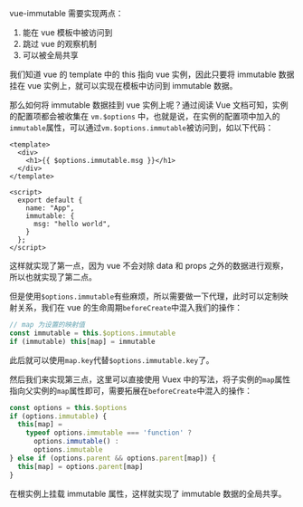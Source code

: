vue-immutable 需要实现两点：

1. 能在 vue 模板中被访问到
2. 跳过 vue 的观察机制
3. 可以被全局共享

我们知道 vue 的 template 中的 this 指向 vue 实例，因此只要将 immutable 数据挂在 vue 实例上，就可以实现在模板中访问到 immutable 数据。

那么如何将 immutable 数据挂到 vue 实例上呢？通过阅读 Vue 文档可知，实例的配置项都会被收集在 `vm.$options` 中，也就是说，在实例的配置项中加入的`immutable`属性，可以通过`vm.$options.immutable`被访问到，如以下代码：
```vue
<template>
  <div>
    <h1>{{ $options.immutable.msg }}</h1>
  </div>
</template>

<script>
  export default {
    name: "App",
    immutable: {
      msg: "hello world",
    }
  };
</script>
```
这样就实现了第一点，因为 vue 不会对除 data 和 props 之外的数据进行观察，所以也就实现了第二点。

但是使用`$options.immutable`有些麻烦，所以需要做一下代理，此时可以定制映射关系，我们在 vue 的生命周期`beforeCreate`中混入我们的操作：
```js
// map 为设置的映射值
const immutable = this.$options.immutable
if (immutable) this[map] = immutable
```
此后就可以使用`map.key`代替`$options.immutable.key`了。

然后我们来实现第三点，这里可以直接使用 Vuex 中的写法，将子实例的`map`属性指向父实例的`map`属性即可，需要拓展在`beforeCreate`中混入的操作：
```js
const options = this.$options
if (options.immutable) {
  this[map] =
    typeof options.immutable === 'function' ?
      options.immutable() :
      options.immutable
} else if (options.parent && options.parent[map]) {
  this[map] = options.parent[map]
}
```
在根实例上挂载 immutable 属性，这样就实现了 immutable 数据的全局共享。
